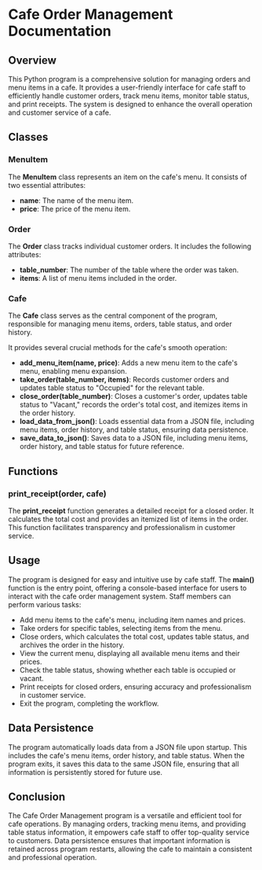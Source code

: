 <h1>Cafe Order Management Documentation</h1>

<h2>Overview</h2>
<p>This Python program is a comprehensive solution for managing orders and menu items in a cafe. It provides a
    user-friendly interface for cafe staff to efficiently handle customer orders, track menu items, monitor table
    status, and print receipts. The system is designed to enhance the overall operation and customer service of a cafe.
</p>

<h2>Classes</h2>

<h3>MenuItem</h3>
<p>The <strong>MenuItem</strong> class represents an item on the cafe's menu. It consists of two essential attributes:
</p>
<ul>
    <li><strong>name</strong>: The name of the menu item.</li>
    <li><strong>price</strong>: The price of the menu item.</li>
</ul>

<h3>Order</h3>
<p>The <strong>Order</strong> class tracks individual customer orders. It includes the following attributes:</p>
<ul>
    <li><strong>table_number</strong>: The number of the table where the order was taken.</li>
    <li><strong>items</strong>: A list of menu items included in the order.</li>
</ul>

<h3>Cafe</h3>
<p>The <strong>Cafe</strong> class serves as the central component of the program, responsible for managing menu items,
    orders, table status, and order history.</p>
<p>It provides several crucial methods for the cafe's smooth operation:</p>
<ul>
    <li><strong>add_menu_item(name, price)</strong>: Adds a new menu item to the cafe's menu, enabling menu expansion.
    </li>
    <li><strong>take_order(table_number, items)</strong>: Records customer orders and updates table status to "Occupied"
        for the relevant table.</li>
    <li><strong>close_order(table_number)</strong>: Closes a customer's order, updates table status to "Vacant," records
        the order's total cost, and itemizes items in the order history.</li>
    <li><strong>load_data_from_json()</strong>: Loads essential data from a JSON file, including menu items, order
        history, and table status, ensuring data persistence.</li>
    <li><strong>save_data_to_json()</strong>: Saves data to a JSON file, including menu items, order history, and table
        status for future reference.</li>
</ul>

<h2>Functions</h2>

<h3>print_receipt(order, cafe)</h3>
<p>The <strong>print_receipt</strong> function generates a detailed receipt for a closed order. It calculates the total
    cost and provides an itemized list of items in the order. This function facilitates transparency and professionalism
    in customer service.</p>

<h2>Usage</h2>
<p>The program is designed for easy and intuitive use by cafe staff. The <strong>main()</strong> function is the entry
    point, offering a console-based interface for users to interact with the cafe order management system. Staff members
    can perform various tasks:</p>
<ul>
    <li>Add menu items to the cafe's menu, including item names and prices.</li>
    <li>Take orders for specific tables, selecting items from the menu.</li>
    <li>Close orders, which calculates the total cost, updates table status, and archives the order in the history.</li>
    <li>View the current menu, displaying all available menu items and their prices.</li>
    <li>Check the table status, showing whether each table is occupied or vacant.</li>
    <li>Print receipts for closed orders, ensuring accuracy and professionalism in customer service.</li>
    <li>Exit the program, completing the workflow.</li>
</ul>

<h2>Data Persistence</h2>
<p>The program automatically loads data from a JSON file upon startup. This includes the cafe's menu items, order
    history, and table status. When the program exits, it saves this data to the same JSON file, ensuring that all
    information is persistently stored for future use.</p>

<h2>Conclusion</h2>
<p>The Cafe Order Management program is a versatile and efficient tool for cafe operations. By managing orders, tracking
    menu items, and providing table status information, it empowers cafe staff to offer top-quality service to
    customers. Data persistence ensures that important information is retained across program restarts, allowing the
    cafe to maintain a consistent and professional operation.</p>
